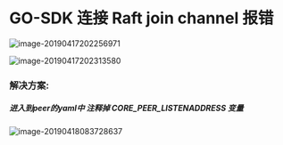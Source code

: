 

# **GO-SDK 连接 Raft  join channel 报错**

![image-20190417202256971](https://ws2.sinaimg.cn/large/006tNc79ly1g25wfcswaxj311y05tgnc.jpg)



![image-20190417202313580](https://ws3.sinaimg.cn/large/006tNc79ly1g26hxav2wfj311y06ijte.jpg)



### 解决方案:

##### 进入到peer的yaml中 注释掉 CORE_PEER_LISTENADDRESS 变量

![image-20190418083728637](https://ws4.sinaimg.cn/large/006tNc79gy1g26hni33wmj30sh0drq5b.jpg)

